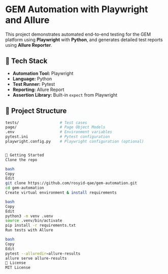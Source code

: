 # GEM Automation with Playwright and Allure

This project demonstrates automated end-to-end testing for the GEM platform using **Playwright** with **Python**, and generates detailed test reports using **Allure Reporter**.

## 🔧 Tech Stack

- **Automation Tool:** Playwright
- **Language:** Python
- **Test Runner:** Pytest
- **Reporting:** Allure Report
- **Assertion Library:** Built-in `expect` from Playwright

## 📁 Project Structure

```bash
tests/                  # Test cases
page/                   # Page Object Models
.env                    # Environment variables
pytest.ini              # Pytest configuration
playwright.config.py    # Playwright configuration (optional)


🚀 Getting Started
Clone the repo

bash
Copy
Edit
git clone https://github.com/rosyid-qae/gem-automation.git
cd gem-automation
Create virtual environment & install requirements

bash
Copy
Edit
python3 -m venv .venv
source .venv/bin/activate
pip install -r requirements.txt
Run tests with Allure

bash
Copy
Edit
pytest --alluredir=allure-results
allure serve allure-results
📄 License
MIT License